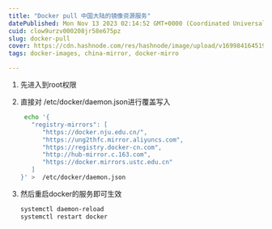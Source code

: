 ```yaml
---
title: "Docker pull 中国大陆的镜像资源服务"
datePublished: Mon Nov 13 2023 02:14:52 GMT+0000 (Coordinated Universal Time)
cuid: clow9urzv000208jr58e675pz
slug: docker-pull
cover: https://cdn.hashnode.com/res/hashnode/image/upload/v1699841645190/ca8f3cae-142d-4c7a-a4f9-dc27ac8c9279.png
tags: docker-images, china-mirror, docker-mirro

---
```


1. 先进入到root权限
    
2. 直接对 /etc/docker/daemon.json进行覆盖写入
    
    ```bash
     echo '{                                                                                                 130 ↵
       "registry-mirrors": [
          "https://docker.nju.edu.cn/",
          "https://ung2thfc.mirror.aliyuncs.com",
          "https://registry.docker-cn.com",
          "http://hub-mirror.c.163.com",
          "https://docker.mirrors.ustc.edu.cn"
       ]
    }' >  /etc/docker/daemon.json
    ```
    

1. 然后重启docker的服务即可生效
    
    ```bash
    systemctl daemon-reload
    systemctl restart docker
    ```